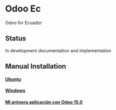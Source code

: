 # Odoo Ec
Odoo for Ecuador

## Status
In development documentation and implementation

## Manual Installation
#### [Ubuntu](./doc/install/ubuntu/README.md)
#### [Windows](./doc/install/windows/md/README_.md)
#### [Mi primera aplicación con Odoo 15.0](doc/firtsApp/windows/md/FIRST_APP.md)